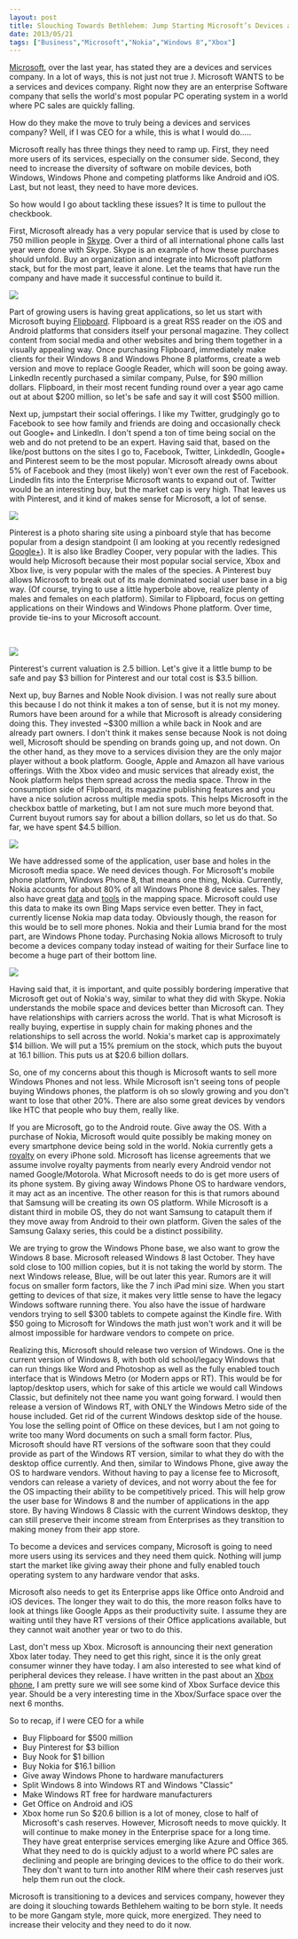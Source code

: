 ```yaml
---
layout: post
title: Slouching Towards Bethlehem: Jump Starting Microsoft’s Devices and Services Transition
date: 2013/05/21
tags: ["Business","Microsoft","Nokia","Windows 8","Xbox"]
---
```


[Microsoft](http://www.Microsoft.com/), over the last year, has stated they are a devices and services company. In a lot of ways, this is not just not true <span style="font-family: Wingdings;">J</span>. Microsoft WANTS to be a services and devices company. Right now they are an enterprise Software company that sells the world's most popular PC operating system in a world where PC sales are quickly falling.

How do they make the move to truly being a devices and services company? Well, if I was CEO for a while, this is what I would do.....

Microsoft really has three things they need to ramp up. First, they need more users of its services, especially on the consumer side. Second, they need to increase the diversity of software on mobile devices, both Windows, Windows Phone and competing platforms like Android and iOS. Last, but not least, they need to have more devices.

So how would I go about tackling these issues? It is time to pullout the checkbook.

First, Microsoft already has a very popular service that is used by close to 750 million people in [Skype](http://www.skype.com/). Over a third of all international phone calls last year were done with Skype. Skype is an example of how these purchases should unfold. Buy an organization and integrate into Microsoft platform stack, but for the most part, leave it alone. Let the teams that have run the company and have made it successful continue to build it.

![](052113_1311_SlouchingTo1.png)

Part of growing users is having great applications, so let us start with Microsoft buying [Flipboard](http://flipboard.com/). Flipboard is a great RSS reader on the iOS and Android platforms that considers itself your personal magazine. They collect content from social media and other websites and bring them together in a visually appealing way. Once purchasing Flipboard, immediately make clients for their Windows 8 and Windows Phone 8 platforms, create a web version and move to replace Google Reader, which will soon be going away. LinkedIn recently purchased a similar company, Pulse, for $90 million dollars. Flipboard, in their most recent funding round over a year ago came out at about $200 million, so let's be safe and say it will cost $500 million.

Next up, jumpstart their social offerings. I like my Twitter, grudgingly go to Facebook to see how family and friends are doing and occasionally check out Google+ and LinkedIn. I don't spend a ton of time being social on the web and do not pretend to be an expert. Having said that, based on the like/post buttons on the sites I go to, Facebook, Twitter, LinkdedIn, Google+ and Pinterest seem to be the most popular. Microsoft already owns about 5% of Facebook and they (most likely) won't ever own the rest of Facebook. LindedIn fits into the Enterprise Microsoft wants to expand out of. Twitter would be an interesting buy, but the market cap is very high. That leaves us with Pinterest, and it kind of makes sense for Microsoft, a lot of sense.

![](052113_1311_SlouchingTo2.png)

Pinterest is a photo sharing site using a pinboard style that has become popular from a design standpoint (I am looking at you recently redesigned [Google+](http://plus.google.com)). It is also like Bradley Cooper, very popular with the ladies. This would help Microsoft because their most popular social service, Xbox and Xbox live, is very popular with the males of the species. A Pinterest buy allows Microsoft to break out of its male dominated social user base in a big way. (Of course, trying to use a little hyperbole above, realize plenty of males and females on each platform). Similar to Flipboard, focus on getting applications on their Windows and Windows Phone platform. Over time, provide tie-ins to your Microsoft account.

&nbsp;

![](052113_1311_SlouchingTo3.png)

Pinterest's current valuation is 2.5 billion. Let's give it a little bump to be safe and pay $3 billion for Pinterest and our total cost is $3.5 billion.

Next up, buy Barnes and Noble Nook division. I was not really sure about this because I do not think it makes a ton of sense, but it is not my money. Rumors have been around for a while that Microsoft is already considering doing this. They invested ~$300 million a while back in Nook and are already part owners. I don't think it makes sense because Nook is not doing well, Microsoft should be spending on brands going up, and not down. On the other hand, as they move to a services division they are the only major player without a book platform. Google, Apple and Amazon all have various offerings. With the Xbox video and music services that already exist, the Nook platform helps them spread across the media space. Throw in the consumption side of Flipboard, its magazine publishing features and you have a nice solution across multiple media spots. This helps Microsoft in the checkbox battle of marketing, but I am not sure much more beyond that. Current buyout rumors say for about a billion dollars, so let us do that. So far, we have spent $4.5 billion.

![](052113_1311_SlouchingTo4.png)

We have addressed some of the application, user base and holes in the Microsoft media space. We need devices though. For Microsoft's mobile phone platform, Windows Phone 8, that means one thing, Nokia. Currently, Nokia accounts for about 80% of all Windows Phone 8 device sales. They also have great [data](http://here.com/) and [tools](http://vimeo.com/60855585) in the mapping space. Microsoft could use this data to make its own Bing Maps service even better. They in fact, currently license Nokia map data today. Obviously though, the reason for this would be to sell more phones. Nokia and their Lumia brand for the most part, are Windows Phone today. Purchasing Nokia allows Microsoft to truly become a devices company today instead of waiting for their Surface line to become a huge part of their bottom line.

![](052113_1311_SlouchingTo5.png)

Having said that, it is important, and quite possibly bordering imperative that Microsoft get out of Nokia's way, similar to what they did with Skype. Nokia understands the mobile space and devices better than Microsoft can. They have relationships with carriers across the world. That is what Microsoft is really buying, expertise in supply chain for making phones and the relationships to sell across the world. Nokia's market cap is approximately $14 billion. We will put a 15% premium on the stock, which puts the buyout at 16.1 billion. This puts us at $20.6 billion dollars.

So, one of my concerns about this though is Microsoft wants to sell more Windows Phones and not less. While Microsoft isn't seeing tons of people buying Windows phones, the platform is oh so slowly growing and you don't want to lose that other 20%. There are also some great devices by vendors like HTC that people who buy them, really like.

If you are Microsoft, go to the Android route. Give away the OS. With a purchase of Nokia, Microsoft would quite possibly be making money on every smartphone device being sold in the world. Nokia currently gets a [royalty](http://press.nokia.com/2011/06/14/nokia-enters-into-patent-license-agreement-with-apple/) on every iPhone sold. Microsoft has license agreements that we assume involve royalty payments from nearly every Android vendor not named Google/Motorola. What Microsoft needs to do is get more users of its phone system. By giving away Windows Phone OS to hardware vendors, it may act as an incentive. The other reason for this is that rumors abound that Samsung will be creating its own OS platform. While Microsoft is a distant third in mobile OS, they do not want Samsung to catapult them if they move away from Android to their own platform. Given the sales of the Samsung Galaxy series, this could be a distinct possibility.

We are trying to grow the Windows Phone base, we also want to grow the Windows 8 base. Microsoft released Windows 8 last October. They have sold close to 100 million copies, but it is not taking the world by storm. The next Windows release, Blue, will be out later this year. Rumors are it will focus on smaller form factors, like the 7 inch iPad mini size. When you start getting to devices of that size, it makes very little sense to have the legacy Windows software running there. You also have the issue of hardware vendors trying to sell $300 tablets to compete against the Kindle fire. With $50 going to Microsoft for Windows the math just won't work and it will be almost impossible for hardware vendors to compete on price.

Realizing this, Microsoft should release two version of Windows. One is the current version of Windows 8, with both old school/legacy Windows that can run things like Word and Photoshop as well as the fully enabled touch interface that is Windows Metro (or Modern apps or RT). This would be for laptop/desktop users, which for sake of this article we would call Windows Classic, but definitely not thee name you want going forward. I would then release a version of Windows RT, with ONLY the Windows Metro side of the house included. Get rid of the current Windows desktop side of the house. You lose the selling point of Office on these devices, but I am not going to write too many Word documents on such a small form factor. Plus, Microsoft should have RT versions of the software soon that they could provide as part of the Windows RT version, similar to what they do with the desktop office currently. And then, similar to Windows Phone, give away the OS to hardware vendors. Without having to pay a license fee to Microsoft, vendors can release a variety of devices, and not worry about the fee for the OS impacting their ability to be competitively priced. This will help grow the user base for Windows 8 and the number of applications in the app store. By having Windows 8 Classic with the current Windows desktop, they can still preserve their income stream from Enterprises as they transition to making money from their app store.

To become a devices and services company, Microsoft is going to need more users using its services and they need them quick. Nothing will jump start the market like giving away their phone and fully enabled touch operating system to any hardware vendor that asks.

Microsoft also needs to get its Enterprise apps like Office onto Android and iOS devices. The longer they wait to do this, the more reason folks have to look at things like Google Apps as their productivity suite. I assume they are waiting until they have RT versions of their Office applications available, but they cannot wait another year or two to do this.

Last, don't mess up Xbox. Microsoft is announcing their next generation Xbox later today. They need to get this right, since it is the only great consumer winner they have today. I am also interested to see what kind of peripheral devices they release. I have written in the past about an [Xbox phone](http://www.jptacek.com/2012/10/xbox-phone/), I am pretty sure we will see some kind of Xbox Surface device this year. Should be a very interesting time in the Xbox/Surface space over the next 6 months.

So to recap, if I were CEO for a while

*   Buy Flipboard for $500 million
*   Buy Pinterest for $3 billion
*   Buy Nook for $1 billion
*   Buy Nokia for $16.1 billion
*   Give away Windows Phone to hardware manufacturers
*   Split Windows 8 into Windows RT and Windows "Classic"
*   Make Windows RT free for hardware manufacturers
*   Get Office on Android and iOS
*   Xbox home run
So $20.6 billion is a lot of money, close to half of Microsoft's cash reserves. However, Microsoft needs to move quickly. It will continue to make money in the Enterprise space for a long time. They have great enterprise services emerging like Azure and Office 365\. What they need to do is quickly adjust to a world where PC sales are declining and people are bringing devices to the office to do their work. They don't want to turn into another RIM where their cash reserves just help them run out the clock.

Microsoft is transitioning to a devices and services company, however they are doing it slouching towards Bethlehem waiting to be born style. It needs to be more Gangam style, more quick, more energized. They need to increase their velocity and they need to do it now.

&nbsp;

&nbsp;